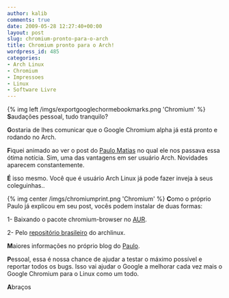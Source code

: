 ```yaml
---
author: kalib
comments: true
date: 2009-05-28 12:27:40+00:00
layout: post
slug: chromium-pronto-para-o-arch
title: Chromium pronto para o Arch!
wordpress_id: 485
categories:
- Arch Linux
- Chromium
- Impressoes
- Linux
- Software Livre
---
```

{% img left /imgs/exportgooglechormebookmarks.png 'Chromium' %}
**S**audações pessoal, tudo tranquilo?

**G**ostaria de lhes comunicar que o Google Chromium alpha já está pronto e rodando no Arch.

**F**iquei animado ao ver o post do [Paulo Matias](https://matias.archlinux-br.org/archives/736) no qual ele nos passava essa ótima notícia. Sim, uma das vantagens em ser usuário Arch. Novidades aparecem constantemente.

**É** isso mesmo. Você que é usuário Arch Linux já pode fazer inveja à seus coleguinhas..

{% img center /imgs/chromiumprint.png 'Chromium' %}
**C**omo o próprio Paulo já explicou em seu post, vocês podem instalar de duas formas:

1- Baixando o pacote chromium-browser no [AUR](https://aur.archlinux.org/packages.php?ID=24266).

2- Pelo [repositório brasileiro](https://www.vivaolinux.com.br/dica/Adicionando-o-repositorio-brasileiro-no-ArchLinux) do archlinux.

**M**aiores informações no próprio blog do [Paulo](https://matias.archlinux-br.org/archives/736).

**P**essoal, essa é nossa chance de ajudar a testar o máximo possível e reportar todos os bugs. Isso vai ajudar o Google a melhorar cada vez mais o Google Chromium para o Linux como um todo.

**A**braços